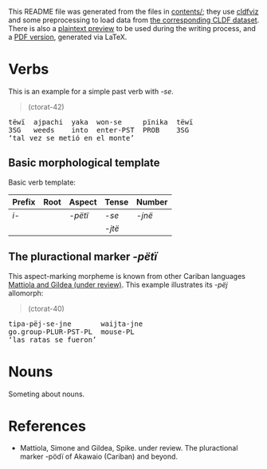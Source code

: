 This README file was generated from the files in [contents/](contents); they use [cldfviz](https://github.com/cldf/cldfviz/) and some preprocessing to load data from [the corresponding CLDF dataset](https://github.com/fmatter/yaw_cldf).
There is also a [plaintext preview](preview.md) to be used during the writing process, and a [PDF version](latex_version/main.pdf), generated via LaTeX.

# Verbs <a name="sec:verbs"></a> 

This is an example for a simple past verb with _-se_.


> (ctorat-42) 
<pre>
tëwï  ajpachi  yaka  won-se     pïnika  tëwï  
3SG   weeds    into  enter-PST  PROB    3SG  
‘tal vez se metió en el monte’</pre>


## Basic morphological template

Basic verb template:<a name="verb_templ"></a>

| Prefix   | Root   | Aspect     | Tense        | Number      |
|:---------|:-------|:-----------|:-------------|:------------|
| _i-_ |        | _-pëtï_ | _-se_  | _-jnë_ |
|          |        |            | _-jtë_ |             |

## The pluractional marker _-pëtï_
This aspect-marking morpheme is known from other Cariban languages [Mattiola and Gildea (under review)](#source-mattiola2020pluractional).
This example illustrates its _-pëj_ allomorph:


> (ctorat-40) 
<pre>
tipa-pëj-se-jne       waijta-jne  
go.group-PLUR-PST-PL  mouse-PL  
‘las ratas se fueron’</pre>
 



# Nouns

Someting about nouns.
# References
- <a id="source-mattiola2020pluractional"> </a>Mattiola, Simone and Gildea, Spike. under review. The pluractional marker -pödï of Akawaio (Cariban) and beyond.
